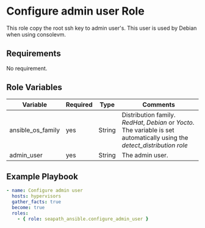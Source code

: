 # Configure admin user Role
This role copy the root ssh key to admin user's. This user is used by Debian when using consolevm.

## Requirements

No requirement.

## Role Variables

| Variable                | Required | Type   | Comments                                                           |
|-------------------------|----------|--------|--------------------------------------------------------------------|
| ansible_os_family       | yes      | String | Distribution family. *RedHat*, *Debian* or *Yocto*. The variable is set automatically using the *detect_distribution role* |
| admin_user              | yes      | String | The admin user.                                                    |

## Example Playbook

```yaml
- name: Configure admin user
  hosts: hypervisors
  gather_facts: true
  become: true
  roles:
    - { role: seapath_ansible.configure_admin_user }
```
